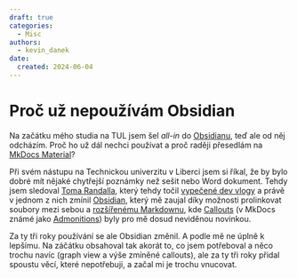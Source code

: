 ```yaml
---
draft: true
categories:
  - Misc
authors:
  - kevin_danek
date:
  created: 2024-06-04
---
```


# Proč už nepoužívám Obsidian

Na začátku mého studia na TUL jsem šel _all-in_ do [Obsidianu](https://obsidian.md/), teď ale od něj odcházím. Proč ho už dál nechci používat a proč raději přesedlám na [MkDocs Material](https://squidfunk.github.io/mkdocs-material/)?
<!-- more -->

Při svém nástupu na Technickou univerzitu v Liberci jsem si říkal, že by bylo dobré mít nějaké chytřejší poznámky než sešit nebo Word dokument. Tehdy jsem sledoval [Toma Randalla](https://www.youtube.com/@randyprime/), který tehdy točil [vypečené dev vlogy](https://www.youtube.com/watch?v=lahpnRVxkU8) a právě v jednom z nich zmínil [Obsidian](https://obsidian.md/), který mě zaujal díky možnosti prolinkovat soubory mezi sebou a [rozšířenému Markdownu](https://www.markdownguide.org/extended-syntax/), kde [Callouts](https://help.obsidian.md/Editing+and+formatting/Callouts) (v MkDocs známé jako [Admonitions](https://squidfunk.github.io/mkdocs-material/reference/admonitions/)) byly pro mě dosud neviděnou novinkou.

Za ty tři roky používání se ale Obsidian změnil. A podle mě ne úplně k lepšímu. Na záčátku obsahoval tak akorát to, co jsem potřeboval a něco trochu navíc (graph view a výše zmíněné callouts), ale za ty tři roky přidal spoustu věcí, které nepotřebuji, a začal mi je trochu vnucovat.